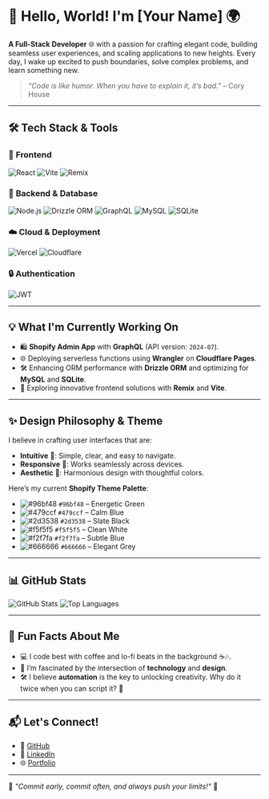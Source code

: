 # 🚀 Hello, World! I'm [Your Name] 🌍

**A Full-Stack Developer** 🌐 with a passion for crafting elegant code, building seamless user experiences, and scaling applications to new heights. Every day, I wake up excited to push boundaries, solve complex problems, and learn something new.

> *"Code is like humor. When you have to explain it, it’s bad."* – Cory House

---

## 🛠️ Tech Stack & Tools 

### 🚧 **Frontend**
![React](https://img.shields.io/badge/React-%2361DAFB.svg?style=for-the-badge&logo=react&logoColor=white)
![Vite](https://img.shields.io/badge/Vite-%23646CFF.svg?style=for-the-badge&logo=vite&logoColor=white)
![Remix](https://img.shields.io/badge/Remix-%23000000.svg?style=for-the-badge&logo=remix&logoColor=white)

### 🔗 **Backend & Database**
![Node.js](https://img.shields.io/badge/Node.js-%23339933.svg?style=for-the-badge&logo=node.js&logoColor=white)
![Drizzle ORM](https://img.shields.io/badge/Drizzle%20ORM-%23008B8B.svg?style=for-the-badge)
![GraphQL](https://img.shields.io/badge/GraphQL-%23E10098.svg?style=for-the-badge&logo=graphql&logoColor=white)
![MySQL](https://img.shields.io/badge/MySQL-%234479A1.svg?style=for-the-badge&logo=mysql&logoColor=white)
![SQLite](https://img.shields.io/badge/SQLite-%23003B57.svg?style=for-the-badge&logo=sqlite&logoColor=white)

### ☁️ **Cloud & Deployment**
![Vercel](https://img.shields.io/badge/Vercel-%23000000.svg?style=for-the-badge&logo=vercel&logoColor=white)
![Cloudflare](https://img.shields.io/badge/Cloudflare%20Pages-%23F38020.svg?style=for-the-badge&logo=cloudflare&logoColor=white)

### 🔒 **Authentication**
![JWT](https://img.shields.io/badge/JSON%20Web%20Tokens-%23000000.svg?style=for-the-badge&logo=jsonwebtokens&logoColor=white)

---

## 💡 What I'm Currently Working On
- 🛍 **Shopify Admin App** with **GraphQL** (API version: `2024-07`).
- 🌐 Deploying serverless functions using **Wrangler** on **Cloudflare Pages**.
- 🛠️ Enhancing ORM performance with **Drizzle ORM** and optimizing for **MySQL** and **SQLite**.
- 🚀 Exploring innovative frontend solutions with **Remix** and **Vite**.

---

## ✨ Design Philosophy & Theme 
I believe in crafting user interfaces that are:
- **Intuitive** 🧠: Simple, clear, and easy to navigate.
- **Responsive** 📱: Works seamlessly across devices.
- **Aesthetic** 🎨: Harmonious design with thoughtful colors.

Here’s my current **Shopify Theme Palette**:
- ![#96bf48](https://via.placeholder.com/15/96bf48/000000?text=+) `#96bf48` – Energetic Green
- ![#479ccf](https://via.placeholder.com/15/479ccf/000000?text=+) `#479ccf` – Calm Blue
- ![#2d3538](https://via.placeholder.com/15/2d3538/000000?text=+) `#2d3538` – Slate Black
- ![#f5f5f5](https://via.placeholder.com/15/f5f5f5/000000?text=+) `#f5f5f5` – Clean White
- ![#f2f7fa](https://via.placeholder.com/15/f2f7fa/000000?text=+) `#f2f7fa` – Subtle Blue
- ![#666666](https://via.placeholder.com/15/666666/000000?text=+) `#666666` – Elegant Grey

---

## 📊 GitHub Stats

![GitHub Stats](https://github-readme-stats.vercel.app/api?username=yourusername&show_icons=true&theme=radical)
![Top Languages](https://github-readme-stats.vercel.app/api/top-langs/?username=yourusername&layout=compact&theme=radical)

---

## 🌱 Fun Facts About Me
- 💻 I code best with coffee and lo-fi beats in the background ☕🎶.
- 🌌 I’m fascinated by the intersection of **technology** and **design**.
- 🛠 I believe **automation** is the key to unlocking creativity. Why do it twice when you can script it? 🤖

---

## 📬 Let's Connect!

- 🔗 [GitHub](https://github.com/yourusername)
- 💼 [LinkedIn](https://linkedin.com/in/yourusername)
- 🌐 [Portfolio](https://yourwebsite.com)

---

🌟 *"Commit early, commit often, and always push your limits!"* 🌟
